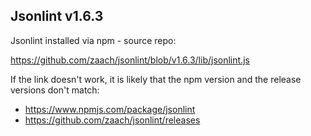 ## Jsonlint v1.6.3

Jsonlint installed via npm - source repo:

https://github.com/zaach/jsonlint/blob/v1.6.3/lib/jsonlint.js

If the link doesn't work, it is likely that the npm version and the release versions don't match:

- https://www.npmjs.com/package/jsonlint
- https://github.com/zaach/jsonlint/releases
